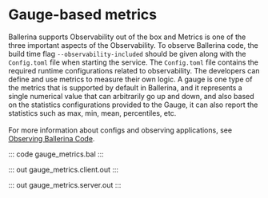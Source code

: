 # Gauge-based metrics

Ballerina supports Observability out of the box and Metrics is one of the three important aspects of the
Observability. To observe Ballerina code, the build time flag `--observability-included` should be given along with the
`Config.toml` file when starting the service. The `Config.toml` file contains the required runtime configurations related to observability.
The developers can define and use metrics to measure their own logic. A gauge is one type of the metrics that is
supported by default in Ballerina, and it represents a single numerical value that can arbitrarily go up and down,
and also based on the statistics configurations provided to the Gauge, it can also report the statistics such as max,
min, mean, percentiles, etc.<br/><br/>
For more information about configs and observing applications, see [Observing Ballerina Code](https://ballerina.io/learn/observing-ballerina-code/).

::: code gauge_metrics.bal :::

::: out gauge_metrics.client.out :::

::: out gauge_metrics.server.out :::